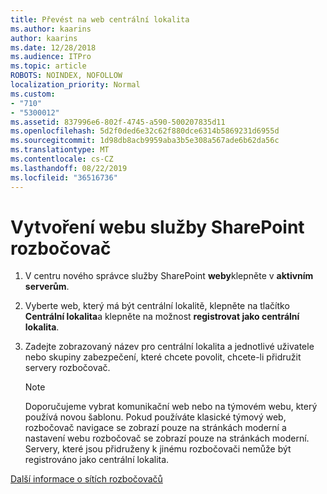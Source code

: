 ```yaml
---
title: Převést na web centrální lokalita
ms.author: kaarins
author: kaarins
ms.date: 12/28/2018
ms.audience: ITPro
ms.topic: article
ROBOTS: NOINDEX, NOFOLLOW
localization_priority: Normal
ms.custom:
- "710"
- "5300012"
ms.assetid: 837996e6-802f-4745-a590-500207835d11
ms.openlocfilehash: 5d2f0ded6e32c62f880dce6314b5869231d6955d
ms.sourcegitcommit: 1d98db8acb9959aba3b5e308a567ade6b62da56c
ms.translationtype: MT
ms.contentlocale: cs-CZ
ms.lasthandoff: 08/22/2019
ms.locfileid: "36516736"
---
```

# <a name="create-a-sharepoint-hub-site"></a>Vytvoření webu služby SharePoint rozbočovač

1. V centru nového správce služby SharePoint **weby**klepněte v **aktivním serverům**.

2. Vyberte web, který má být centrální lokalitě, klepněte na tlačítko **Centrální lokalita**a klepněte na možnost **registrovat jako centrální lokalita**.

3. Zadejte zobrazovaný název pro centrální lokalita a jednotlivé uživatele nebo skupiny zabezpečení, které chcete povolit, chcete-li přidružit servery rozbočovač.

    > [!NOTE]
    >  Doporučujeme vybrat komunikační web nebo na týmovém webu, který používá novou šablonu. Pokud používáte klasické týmový web, rozbočovač navigace se zobrazí pouze na stránkách moderní a nastavení webu rozbočovač se zobrazí pouze na stránkách moderní. Servery, které jsou přidruženy k jinému rozbočovači nemůže být registrováno jako centrální lokalita.
  
[Další informace o sítích rozbočovačů](https://go.microsoft.com/fwlink/?linkid=869149)
  